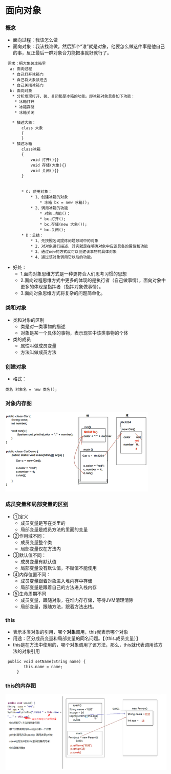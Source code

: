 # 面向对象
### 概念
* 面向过程：我该怎么做
* 面向对象：我该找谁做。然后那个“谁”就是对象，他要怎么做这件事是他自己的事，反正最后一群对象合力能把事就好就行了。
 ```
  需求：把大象装冰箱里
   a: 面向过程
    * 自己打开冰箱门
    * 自己将大象装进去
    * 自己关闭冰箱门
   b: 面向对象
    * 分析发现打开、装、关闭都是冰箱的功能。即冰箱对象具备如下功能：
     * 冰箱打开
     * 冰箱存储
     * 冰箱关闭
 ```
 ```
    * 描述大象：
    	class 大象
    	{
    	}
    * 描述冰箱
    	class冰箱
    	{
    		void 打开(){}
    		void 存储(大象){}
    		void 关闭(){}
    	}


    	* C: 使用对象：
    		* 1、创建冰箱的对象
    			* 冰箱 bx = new 冰箱();
    		* 2、调用冰箱的功能
    			* 对象.功能()；
    			* bx.打开();
    			* bx.存储(new 大象());
    			* bx.关闭();
    	* D：总结：
    		* 1、先按照名词提炼问题领域中的对象
    		* 2、对对象进行描述，其实就是在明确对象中应该具备的属性和功能
    		* 3、通过new的方式就可以创建该事物的具体对象
    		* 4、通过该对象调用它以后的功能。
 ```

   * 好处：
      * 1.面向对象思维方式是一种更符合人们思考习惯的思想
      * 2.面向过程思维方式中更多的体现的是执行者（自己做事情），面向对象中更多的体现是指挥者（指挥对象做事情）。
      * 3.面向对象思维方式将复杂的问题简单化。
### 类和对象
* 类和对象的区别
  * 类是对一类事物的描述
  * 对象是某一个具体的事物，表示现实中该类事物的个体
* 类的成员
  * 属性叫做成员变量
  * 方法叫做成员方法
### 创建对象
* 格式：
```
类名 对象名 = new 类名();
```


### 对象内存图
![image](https://github.com/ericyishi/img-folder/blob/master/summary/backend/objectInMem.png)
### 成员变量和局部变量的区别
* ①定义
  * 成员变量是写在类里的
  * 局部变量是成员方法的里面的变量
* ②作用域不同：
  * 成员变量整个类
  * 局部变量仅在方法内
* ③默认值不同：
  * 成员变量有默认值
  * 局部变量没有默认值，不赋值不能使用
* ④内存位置不同：
  * 成员变量跟着对象进入堆内存中存储
  * 局部变量是跟着自己的方法进入栈内存
* ⑤生命周期不同
  * 成员变量，跟随对象，在堆内存存储，等待JVM清理清除
  * 局部变量，跟随方法，跟着方法出栈。

### this
* 表示本类对象的引用，哪个**对象**调用，this就表示哪个对象
* 用途：区分成员变量和局部变量的同名问题。【（this.成员变量）】
* this是在方法中使用的，哪个对象调用了该方法，那么，this就代表调用该方法的对象引用
```
 public void setName(String name) {
	 	this.name = name;
	 }
```


### this的内存图
![image](https://github.com/ericyishi/img-folder/blob/master/summary/backend/thisInMem.png)


